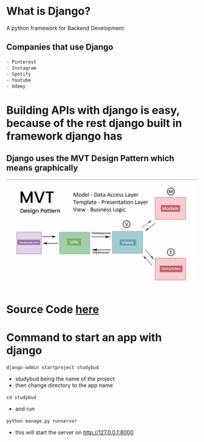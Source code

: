 # What is Django?

A python framework for Backend Development

## Companies that use Django

    - Pinterest
    - Instagram
    - Spotify
    - Youtube
    - Udemy

# Building APIs with django is easy, because of the rest django built in framework django has

## Django uses the MVT Design Pattern which means graphically

![MVT](mvt.jpg)

# Source Code [here](https://github.com/divanov11/StudyBud/)

# Command to start an app with django

`django-admin startproject studybud`

- studybud being the name of the project
- then change directory to the app name

`cd studybud`

- and run

`python manage.py runserver`

- this will start the server on http://127.0.0.1:8000
